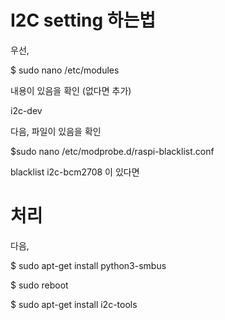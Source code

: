 
# I2C setting 하는법

우선,

$ sudo nano /etc/modules

내용이 있음을 확인 (없다면 추가)

i2c-dev

다음, 파일이 있음을 확인

$sudo nano /etc/modprobe.d/raspi-blacklist.conf

blacklist i2c-bcm2708 이 있다면

# 처리

다음,

$ sudo apt-get install python3-smbus

$ sudo reboot

$ sudo apt-get install i2c-tools